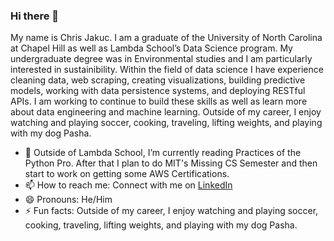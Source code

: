 ### Hi there 👋

<!--
**cjakuc/cjakuc** is a ✨ _special_ ✨ repository because its `README.md` (this file) appears on your GitHub profile.
-->

My name is Chris Jakuc. I am a graduate of the University of North Carolina at Chapel Hill as well as Lambda School’s Data Science program. My undergraduate degree was in Environmental studies and I am particularly interested in sustainibility. Within the field of data science I have experience cleaning data, web scraping, creating visualizations, building predictive models, working with data persistence systems, and deploying RESTful APIs. I am working to continue to build these skills as well as learn more about data engineering and machine learning. Outside of my career, I enjoy watching and playing soccer, cooking, traveling, lifting weights, and playing with my dog Pasha.

- 🔭 Outside of Lambda School, I’m currently reading Practices of the Python Pro. After that I plan to do MIT's Missing CS Semester and then start to work on getting some AWS Certifications.
- 📫 How to reach me: Connect with me on [LinkedIn](https://www.linkedin.com/in/chrisjakuc/)
- 😄 Pronouns: He/Him
- ⚡ Fun facts:  Outside of my career, I enjoy watching and playing soccer, cooking, traveling, lifting weights, and playing with my dog Pasha.
